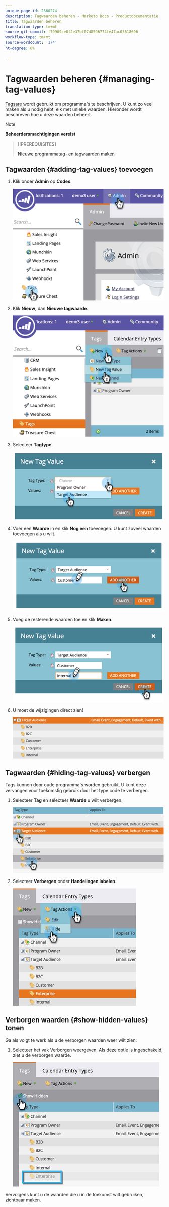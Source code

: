 ```yaml
---
unique-page-id: 2360274
description: Tagwaarden beheren - Marketo Docs - Productdocumentatie
title: Tagwaarden beheren
translation-type: tm+mt
source-git-commit: f79909ce8f2e37bf0748596774fe47ac03618696
workflow-type: tm+mt
source-wordcount: '174'
ht-degree: 0%

---
```



# Tagwaarden beheren {#managing-tag-values}

[Tagsare ](/help/marketo/product-docs/core-marketo-concepts/programs/working-with-programs/understanding-tags.md) wordt gebruikt om programma&#39;s te beschrijven. U kunt zo veel maken als u nodig hebt, elk met unieke waarden. Hieronder wordt beschreven hoe u deze waarden beheert.

>[!NOTE]
>
>**Beheerdersmachtigingen vereist**

>[!PREREQUISITES]
>
>[Nieuwe programmatag- en tagwaarden maken](/help/marketo/product-docs/administration/tags/create-a-new-program-tag-and-tag-values.md)

## Tagwaarden {#adding-tag-values} toevoegen

1. Klik onder **Admin** op **Codes**.

   ![](assets/image2014-9-24-12-3a24-3a55.png)

1. Klik **Nieuw**, dan **Nieuwe tagwaarde**.

   ![](assets/image2014-9-24-12-3a25-3a23.png)

1. Selecteer **Tagtype**.

   ![](assets/image2014-9-24-12-3a26-3a2.png)

1. Voer een **Waarde** in en klik **Nog een** toevoegen. U kunt zoveel waarden toevoegen als u wilt.

   ![](assets/image2014-9-24-12-3a26-3a27.png)

1. Voeg de resterende waarden toe en klik **Maken**.

   ![](assets/image2014-9-24-12-3a26-3a55.png)

1. U moet de wijzigingen direct zien!

   ![](assets/image2014-9-24-12-3a27-3a34.png)

## Tagwaarden {#hiding-tag-values} verbergen

Tags kunnen door oude programma&#39;s worden gebruikt. U kunt deze vervangen voor toekomstig gebruik door het type code te verbergen.

1. Selecteer **Tag** en selecteer **Waarde** u wilt verbergen.

   ![](assets/image2014-9-24-12-3a28-3a25.png)

1. Selecteer **Verbergen** onder **Handelingen labelen**.

   ![](assets/image2014-9-24-12-3a29-3a4.png)

## Verborgen waarden {#show-hidden-values} tonen

Ga als volgt te werk als u de verborgen waarden weer wilt zien:

1. Selecteer het vak Verborgen weergeven. Als deze optie is ingeschakeld, ziet u de verborgen waarde.

   ![](assets/image2014-9-24-12-3a29-3a58.png)

Vervolgens kunt u de waarden die u in de toekomst wilt gebruiken, zichtbaar maken.

